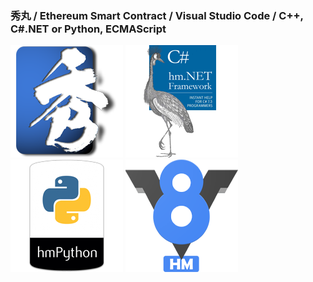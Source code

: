 ### 秀丸 / Ethereum Smart Contract / Visual Studio Code / C++, C#.NET or Python, ECMAScript

![秀丸](index_title_hm.png)
![CS](index_title_cs.png)
![Python](index_title_py.png)
![V8](index_title_v8.png)
<!--
**komiyamma/komiyamma** is a ✨ _special_ ✨ repository because its `README.md` (this file) appears on your GitHub profile.

Here are some ideas to get you started:

- 🔭 I’m currently working on ...
- 🌱 I’m currently learning ...
- 👯 I’m looking to collaborate on ...
- 🤔 I’m looking for help with ...
- 💬 Ask me about ...
- 📫 How to reach me: ...
- 😄 Pronouns: ...
- ⚡ Fun fact: ...
-->
